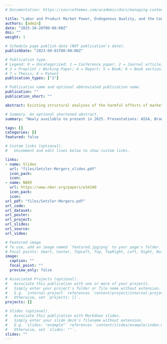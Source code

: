 ```yaml
---
# Documentation: https://sourcethemes.com/academic/docs/managing-content/

title: "Labor and Product Market Power, Endogenous Quality, and the Consolidation of the US Hospital Industry"
authors: [admin]
date: "2025-10-20T00:00:00Z"
doi: ""
weight: 1

# Schedule page publish date (NOT publication's date).
publishDate: "2023-09-01T00:00:00Z"

# Publication type.
# Legend: 0 = Uncategorized; 1 = Conference paper; 2 = Journal article;
# 3 = Preprint / Working Paper; 4 = Report; 5 = Book; 6 = Book section;
# 7 = Thesis; 8 = Patent
publication_types: ["1"]

# Publication name and optional abbreviated publication name.
publication: ""
publication_short: ""

abstract: Existing structural analyses of the harmful effects of market consolidation focus on either product or labor markets in isolation, ignoring that product market competitors often compete for workers as well. This paper develops a unified framework for merger evaluation, finding that firms' simultaneous exercise of oligopoly power in the product market and oligopsony power in the labor market amplifies the harm from mergers to both consumers and workers. The model also demonstrates how merger-induced gains in labor market power incentivize firms to reduce product quality, highlighting an additional channel for consumer harm. The model's predictions are tested and quantified in the context of the recent consolidation of the US hospital industry. Linking panel data from several sources on all US hospitals from 1996-2022, a difference-in-differences design is estimated for nearly 150 high-concentration within-market mergers. Hospital mergers significantly reduce patient volume, increase prices, reduce employment, lower wages, and deteriorate quality of care, resulting in higher patient mortality. After recovering the structural parameters, the estimated model replicates observed merger impacts. Counterfactual exercises reveal that ignoring increased labor (product) concentration would lead one to under-predict the harm of mergers to consumers (workers). 

# Summary. An optional shortened abstract.
summary: "Newly available to present in 2025. Presentations: ASSA, Brandeis, Cornell, Leuven, Michigan, MIT, NBER Labor Studies, NBER Megafirms, Ohio State, Princeton, Stanford, UEA. *NBER Working Paper now available.*"

tags: []
categories: []
featured: false

# Custom links (optional).
#   Uncomment and edit lines below to show custom links.

links: 
- name: Slides
  url: "files/Setzler-Mergers_slides.pdf"
  icon_pack:
  icon:
- name: NBER 
  url: https://www.nber.org/papers/w34180
  icon_pack:
  icon:
url_pdf: "files/Setzler-Mergers.pdf"
url_code:
url_dataset:
url_poster:
url_project:
url_slides:
url_source:
url_video:

# Featured image
# To use, add an image named `featured.jpg/png` to your page's folder. 
# Focal points: Smart, Center, TopLeft, Top, TopRight, Left, Right, BottomLeft, Bottom, BottomRight.
image:
  caption: ""
  focal_point: ""
  preview_only: false

# Associated Projects (optional).
#   Associate this publication with one or more of your projects.
#   Simply enter your project's folder or file name without extension.
#   E.g. `internal-project` references `content/project/internal-project/index.md`.
#   Otherwise, set `projects: []`.
projects: []

# Slides (optional).
#   Associate this publication with Markdown slides.
#   Simply enter your slide deck's filename without extension.
#   E.g. `slides: "example"` references `content/slides/example/index.md`.
#   Otherwise, set `slides: ""`.
slides: ""
---
```

